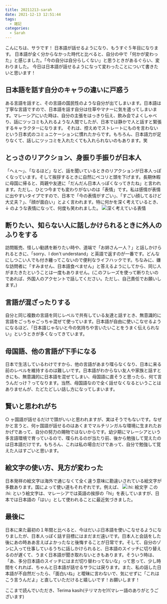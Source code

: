 ```yaml
---
title: 20211213-sarah
date: 2021-12-13 12:51:44
tags:
  - 雑記
categories:
  - Sarah
---
```


こんにちは、サラです！
日本語が話せるようになり、もうすぐ５年目になります。
日本語が全く分からなかった時代と比べると、自分の中で「何かが変わった」と感じました。「今の自分は自分らしくない」と思うときがあるぐらい、変わりました。
今日は日本語が話せるようになって変わったことについて書きたいと思います！

<!--more-->

## 日本語を話す自分のキャラの違いに戸惑う

ある言語を話すと、その言語の国民性のような自分が出てしまいます。日本語は丁寧な言語ですので、日本語を話す自分は仕草やマナーに気を遣ってしまいます。マレーシアにいた時は、自分の主張をはっきり伝え、飲み会でよくしゃべり、話にツッコミも入れるような人間でしたが、日本では静かで人と話すと緊張するキャラクターになります。
それは、控えめでストレートにものを言わないという日本式のコミュニケーションに慣れたからです。もちろん、日本語力が足りなくて、話しにツッコミを入れたくても入れられないのもあります。笑

## とっさのリアクション、身振り手振りが日本人

「へぇ〜」、「なるほど」など、話を聞いているときのリアクションが日本人っぽくなっています。そして挨拶するときに自然にペコリと頭を下げます。長期休暇に母国に帰ると、両親や友達に「だんだん日本人っぽくなってきたね」と言われます。ただし、ひとつ今までも変わりがないのは「表情」です。私は感情が表情に出やすいタイプですので、日本で「今の表情がすごい」、「すごい顔してるけど大丈夫？」、「顔が面白い」とよく言われます。特に何かを深く考えているとき、↓ のような表情になって、何度も笑われました。
![深く考えている表情](/images/20211213-sarah/huh.gif)

## 断りたい、知らない人に話しかけられるときに外人のふりをする

訪問販売、怪しい勧誘を断りたい時や、道端で「お姉さん一人？」と話しかけられるときに、「sorry、I don't understand」と英語で返すのが一番です。どんなにしつこい人でも付き纏ってこないので便利なライフハックです。ちなみに、嫌な訪問者に「すみません、日本語食べません」と答えるようにしてから、同じ人がまたきたということは一度もありません。(このフレーズを使って断りたいのであれば、外国人のアクセントで話してください。ただし、自己責任でお願いします。)

## 言語が混ざったりする

自分と同じ複数の言語を同じレベルで共有している友達と話すとき、無意識的に言語をごっちゃごっちゃ混ぜて使っています。日本語が自由に使いこなせるようになるほど、「日本語じゃないと今の気持ちや言いたいことをうまく伝えられない」というときが多くなってきています。

## 母国語、他の言語が下手になる

日本で生活しているわけですから、他の言語があまり喋らなくなり、日本に来る前のレベルを維持するのは難しいです。日本語がわからない友人や家族と話すときにも、無意識的に日本語を混ぜてしまい、母国語に直そうと思ったら、何て言うんだっけ？ってなります。当然、母国語なので全く話せなくなるということはありませんが、たどたどしい話し方になってしまいます。

## 賢いと思われがち

○ ヶ国語が話せるだけで頭がいいと思われますが、実はそうでもないです。なぜかと言うと、何ヶ国語が話せるのはあくまでマルチリンガルな環境に生まれたおかげであって、自分の努力の賜物ではないからです。幼少期にマレーシアという多言語環境で育っているので、喋られるのが当たり前、後から勉強して覚えたのは日本語だけです。もちろん、これは私の場合だけであって、自分で勉強して覚えた人はすごいと思います。

## 絵文字の使い方、見方が変わった

日本発祥の絵文字は海外で通じなくて全く違う意味に勘違いされている絵文字が多数あります。国によって使い道もそれぞれです。例えば、
![:hi: 絵文字](/images/20211213-sarah/hi.png)
この :hi: という絵文字は、マレーシアでは英語の挨拶の「hi」を表していますが、日本では日本語の「はい」として使われることに最近気づきました。

## 最後に

日本に来た最初の１年間と比べると、今はだいぶ日本語を使いこなせるようになりましたが、日本人っぽく話す目標にはまだまだ遠いです。日本人と会話をした後にあの時ああ言えばよかったなと後悔することが日常です。そして、自分のゾンに入って仕事しているうちに話しかけられると、日本語のスイッチに切り替えるのが遅くて、うまく日本語が聞き取れないときもあります。そういう時は、「あ、多分日本語のスイッチにはまだ切り替わってないな」って思って、少し時間をくれれば、ちゃんと日本語が話せるサラには戻ります。また、私の話した日本語が不自然だったら、「面白いね」と曖昧に言わないで、気にせずに「これはこう言うんだよ」と直していただけると嬉しいです！お願いします！

ここまで読んでいただき、Terima kasih(テリマカセ)!(マレー語のありがとうございます)
